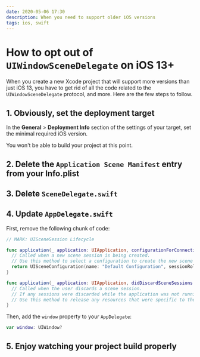```yaml
---
date: 2020-05-06 17:30
description: When you need to support older iOS versions
tags: ios, swift
---
```

# How to opt out of `UIWindowSceneDelegate` on iOS 13+

When you create a new Xcode project that will support more versions than just iOS 13, you have to get rid of all the code related to the `UIWindowSceneDelegate` protocol, and more.
Here are the few steps to follow.

## 1. Obviously, set the deployment target

In the **General** > **Deployment Info** section of the settings of your target, set the minimal required iOS version.

You won't be able to build your project at this point.

## 2. Delete the `Application Scene Manifest` entry from your **Info.plist**

## 3. Delete `SceneDelegate.swift`

## 4. Update `AppDelegate.swift`

First, remove the following chunk of code:

```swift
// MARK: UISceneSession Lifecycle

func application(_ application: UIApplication, configurationForConnecting connectingSceneSession: UISceneSession, options: UIScene.ConnectionOptions) -> UISceneConfiguration {
  // Called when a new scene session is being created.
  // Use this method to select a configuration to create the new scene with.
  return UISceneConfiguration(name: "Default Configuration", sessionRole: connectingSceneSession.role)
}

func application(_ application: UIApplication, didDiscardSceneSessions sceneSessions: Set<UISceneSession>) {
  // Called when the user discards a scene session.
  // If any sessions were discarded while the application was not running, this will be called shortly after application:didFinishLaunchingWithOptions.
  // Use this method to release any resources that were specific to the discarded scenes, as they will not return.
}
```

Then, add the `window` property to your `AppDelegate`:
```swift
var window: UIWindow?
```

## 5. Enjoy watching your project build properly
